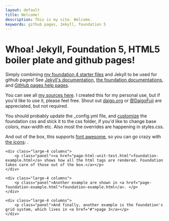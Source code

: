 ```yaml
---
layout: default
title: Welcome!
description: This is my site. Welcome.
keywords: github pages, Jekyll, foundation 5
---
```


<h1>Whoa! Jekyll, Foundation 5, HTML5 boiler plate and github pages!</h1>


<p>Simply combining <a href="">my foundation 4 starter files</a> and Jekyll to be used for github pages! See <a href="http://jekyllrb.com/docs/home/">Jekyll's documentation</a>, <a href="http://foundation.zurb.com/docs/">the foundation documentations</a>, and <a href="https://help.github.com/categories/20/articles">GitHub pages help pages</a>.</p>

<p>You can see all <a href="https://github.com/daigofuji/jekyll-foundation-4-starter/tree/gh-pages"><i class="icon-github"></i> my sources here</a>. I created this for my personal use, but if you'd like to use it, please feel free. Shout out <a href="http://daigo.org">daigo.org</a> or <a href="http://twitter.com/DaigoFuji">@DaigoFuji</a> are appreciated, but not required.</p>

<p>You should probably update the _config.yml file, and <a href="http://foundation.zurb.com/download.php#customizeFoundation">customize</a> the foundation css and stick it to the css folder, if you'd like to change base colors, max-width etc. Also most the overrides are happening in styles.css.</p>

<p>And out of the box, this supports <a href="http://fortawesome.github.io/Font-Awesome/"><i class="icon-flag"></i> font awesome</a>, so you can go crazy with <a href="http://fortawesome.github.io/Font-Awesome/icons/">the icons</a>: <i class="icon-thumbs-up"></i>. </p> 

<p></p>

<div class="row"> 

	<div class="large-4 columns">
		<p class="panel"><a href="page-html-unit-test.html">foundation-example.html</a> shows how all the html tags are rendered. Foundation takes care of those out of the box.</a></p>
	</div>

	<div class="large-4 columns">
		<p class="panel">Another example are shown in <a href="page-foundation-example.html">foundation-example.html</a>. </p>
	</div>

	<div class="large-4 columns">
		<p class="panel">And finally, another example is the foundation's grid system, which lives in <a href="#">page 3</a></p>
	</div>

</div> <!-- /row -->
